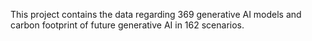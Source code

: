 This project contains the data regarding 369 generative AI models and carbon footprint of future generative AI in 162 scenarios.
